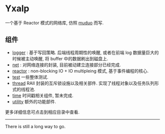 # Yxalp
一个基于 Reactor 模式的网络库, 仿照 [muduo](https://github.com/chenshuo) 而写.

## 组件
* [logger](./logger) : 基于写回策略. 后端线程周期性的唤醒, 或者在前端 log 数据量巨大的时候被主动唤醒, 将 buffer 中的数据刷出到磁盘上.
* [net](./net) : 对网络连接的封装, 目前被动建立连接部分已经完成.
* [reactor](./reactor) : non-blocking IO + IO multipleing 模式, 基于事件编程的核心.
* [test](./test) 一些整体测试.
* [thread](./thread) RAII 封装的互斥锁设施以及相关部件. 实现了线程对象以及任务队列形式的线程池.
* [time](./time) 时间戳相关组件, 暂未完成.
* [utility](./utility) 额外的功能部件.

更多详细信息可点击到相应目录中查看.

*******
 There is still a long way to go.

